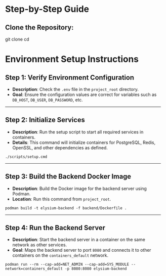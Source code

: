 
# Step-by-Step Guide

## Clone the Repository:

git clone <repository-url>
cd <repository-directory>

# Environment Setup Instructions

## Step 1: Verify Environment Configuration
- **Description**: Check the `.env` file in the `project_root` directory.
- **Goal**: Ensure the configuration values are correct for variables such as `DB_HOST`, `DB_USER`, `DB_PASSWORD`, etc.

---

## Step 2: Initialize Services
- **Description**: Run the setup script to start all required services in containers.
- **Details**: This command will initialize containers for PostgreSQL, Redis, OpenSSL, and other dependencies as defined.
```
./scripts/setup.cmd
```

---

## Step 3: Build the Backend Docker Image
- **Description**: Build the Docker image for the backend server using Podman.
- **Location**: Run this command from `project_root`.
```
podman build -t elysium-backend -f backend/Dockerfile .
```

---

## Step 4: Run the Backend Server
- **Description**: Start the backend server in a container on the same network as other services.
- **Goal**: Maps the backend server to port `8080` and connects it to other containers on the `containers_default` network.
```
podman run --rm --cap-add=NET_ADMIN --cap-add=SYS_MODULE --network=containers_default -p 8080:8080 elysium-backend
```
